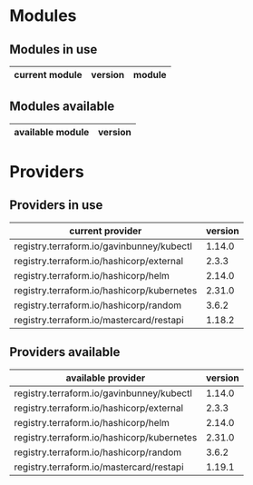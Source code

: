 # Modules

## Modules in use

current module | version | module
-------------- | ------- | ------

## Modules available

available module | version
---------------- | -------

# Providers

## Providers in use

current provider | version
---------------- | -------
registry.terraform.io/gavinbunney/kubectl | 1.14.0
registry.terraform.io/hashicorp/external | 2.3.3
registry.terraform.io/hashicorp/helm | 2.14.0
registry.terraform.io/hashicorp/kubernetes | 2.31.0
registry.terraform.io/hashicorp/random | 3.6.2
registry.terraform.io/mastercard/restapi | 1.18.2

## Providers available

available provider | version
------------------ | -------
registry.terraform.io/gavinbunney/kubectl | 1.14.0
registry.terraform.io/hashicorp/external | 2.3.3
registry.terraform.io/hashicorp/helm | 2.14.0
registry.terraform.io/hashicorp/kubernetes | 2.31.0
registry.terraform.io/hashicorp/random | 3.6.2
registry.terraform.io/mastercard/restapi | 1.19.1
